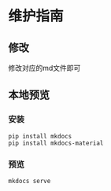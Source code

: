 # 维护指南

## 修改

修改对应的md文件即可

## 本地预览
### 安装

```shell
pip install mkdocs
pip install mkdocs-material
```

### 预览

```shell
mkdocs serve
```